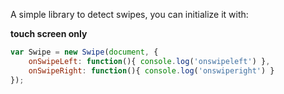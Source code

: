 A simple library to detect swipes, you can initialize it with:

**touch screen only**

```javascript
var Swipe = new Swipe(document, {
    onSwipeLeft: function(){ console.log('onswipeleft') },
    onSwipeRight: function(){ console.log('onswiperight') }
});   
```